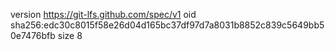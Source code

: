 version https://git-lfs.github.com/spec/v1
oid sha256:edc30c8015f58e26d04d165bc37df97d7a8031b8852c839c5649bb50e7476bfb
size 8
